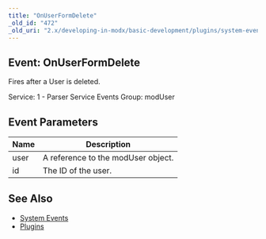 ```yaml
---
title: "OnUserFormDelete"
_old_id: "472"
_old_uri: "2.x/developing-in-modx/basic-development/plugins/system-events/onuserformdelete"
---
```


## Event: OnUserFormDelete

Fires after a User is deleted.

Service: 1 - Parser Service Events 
Group: modUser

## Event Parameters

| Name | Description |
|------|-------------|
| user | A reference to the modUser object. |
| id | The ID of the user. |

## See Also

- [System Events](developing-in-modx/basic-development/plugins/system-events "System Events")
- [Plugins](developing-in-modx/basic-development/plugins "Plugins")